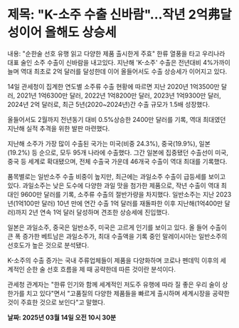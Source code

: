 # **제목: "K-소주 수출 신바람"...작년 2억弗달성이어 올해도 상승세**

  내용: "순한술 선호 유행 읽고 다양한 제품 출시한게 주효" 한류 열풍을 타고 우리나라 대표 술인 소주 수출이 신바람을 내고있다. 지난해 'K-소주' 수출은 전년대비 4%가까이 늘며 역대 최초로 2억 달러를 달성한데 이어 올들어서도 수출 상승세가 이어지고 있다.

14일 관세청이 집계한 연도별 소주류 수출 현황에 따르면 지난 2020년 1억3500만 달러, 2021년 1억6300만 달러, 2022년 1억8200만 달러, 2023년 1억9300만 달러, 2024년 2억 달러로, 최근 5년(2020~2024년)간 수출 규모가 1.5배 성장했다.

올들어서도 2월까지 전년동기 대비 0.5%상승한 2400만 달러를 기록, 역대 최대였던 지난해 실적 추격을 위한 발판 마련했다.

지난해 소주가 가장 많이 수출된 국가는 미국(비중 24.3%), 중국(19.9%), 일본(19.2%) 등 순으로, 모두 95개 나라에 수출했다. 그간 일본에 집중됐던 수출선이 미국, 중국 등 세계로 확대됐으며, 전체 수출국 가운데 46개국 수출이 역대 최대를 기록했다.

품목별로는 일반소주 수출 비중이 높지만, 최근에는 과일소주 수출이 급등세를 보이고 있다. 과일소주는 낮은 도수에 다양한 과일 맛을 첨가한 제품으로, 작년 수출이 역대 최대인 9600만 달러를 기록, 소주류 수출의 절반가량을 차지했다. 일반소주는 지난 2023년(1억100만 달러) 10년 만에 연간 수출 1억 달러를 재돌파한 이후 지난해(1억400만 달러)까지 2년 연속 1억 달러 달성하며 견조한 상승세에 진입했다.

일본은 과일소주, 중국은 일반소주, 미국은 고르게 인기를 보이고 있다. 올 들어 수출이 큰 폭 증가한 베트남은 과일소주가, 최대 수출액을 기록 중인 말레이시아는 일반소주의 선호도가 높은 것으로 분석됐다.

K-소주의 수출 증가는 국내 주류업체들이 제품을 다양화하며 코로나 펜데믹 이후의 세계적인 순한 술 선호 흐름을 제 때 공략한데 따른 것이란 분석이다.

관세청 관계자는 "한류 인기와 함께 세계적인 저도주 유행에 따라 질 좋은 우리 술이 상한가를 치고 있다"면서 "고품질의 다양한 제품들을 빠르게 출시하며 세계시장을 공략한 것이 주효한 것으로 보인다"고 말했다.

  **날짜: 2025년 03월 14일 오전 10시 30분**